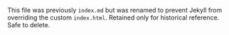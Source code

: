 This file was previously `index.md` but was renamed to prevent Jekyll from overriding the custom `index.html`.
Retained only for historical reference. Safe to delete.